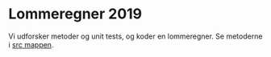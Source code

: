 # Lommeregner 2019

Vi udforsker metoder og unit tests, og koder en lommeregner. Se metoderne i [src mappen](https://github.com/andracs/Lommeregner2019/blob/master/src/Lommeregner.java).
